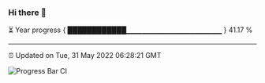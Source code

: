 ### Hi there 👋

⏳ Year progress { ████████████▁▁▁▁▁▁▁▁▁▁▁▁▁▁▁▁▁▁ } 41.17 %

---

⏰ Updated on Tue, 31 May 2022 06:28:21 GMT

![Progress Bar CI](https://github.com/ZhaoGui/ZhaoGui/workflows/Progress%20Bar%20CI/badge.svg)
